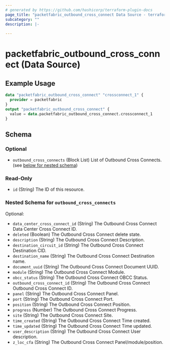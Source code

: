 ```yaml
---
# generated by https://github.com/hashicorp/terraform-plugin-docs
page_title: "packetfabric_outbound_cross_connect Data Source - terraform-provider-packetfabric"
subcategory: ""
description: |-
  
---
```


# packetfabric_outbound_cross_connect (Data Source)



## Example Usage

```terraform
data "packetfabric_outbound_cross_connect" "crossconnect_1" {
  provider = packetfabric
}
output "packetfabric_outbound_cross_connect" {
  value = data.packetfabric_outbound_cross_connect.crossconnect_1
}
```

<!-- schema generated by tfplugindocs -->
## Schema

### Optional

- `outbound_cross_connects` (Block List) List of Outbound Cross Connects. (see [below for nested schema](#nestedblock--outbound_cross_connects))

### Read-Only

- `id` (String) The ID of this resource.

<a id="nestedblock--outbound_cross_connects"></a>
### Nested Schema for `outbound_cross_connects`

Optional:

- `data_center_cross_connect_id` (String) The Outbound Cross Connect Data Center Cross Connect ID.
- `deleted` (Boolean) The Outbound Cross Connect delete state.
- `description` (String) The Outbound Cross Connect Description.
- `destination_circuit_id` (String) The Outbound Cross Connect Destination CID.
- `destination_name` (String) The Outbound Cross Connect Destination name.
- `document_uuid` (String) The Outbound Cross Connect Document UUID.
- `module` (String) The Outbound Cross Connect Module.
- `obcc_status` (String) The Outbound Cross Connect OBCC Status.
- `outbound_cross_connect_id` (String) The Outbound Cross Connect Outbound Cross Connect ID.
- `panel` (String) The Outbound Cross Connect Panel.
- `port` (String) The Outbound Cross Connect Port.
- `position` (String) The Outbound Cross Connect Position.
- `progress` (Number) The Outbound Cross Connect Progress.
- `site` (String) The Outbound Cross Connect Site.
- `time_created` (String) The Outbound Cross Connect Time created.
- `time_updated` (String) The Outbound Cross Connect Time updated.
- `user_description` (String) The Outbound Cross Connect User description.
- `z_loc_cfa` (String) The Outbound Cross Connect Panel/module/position.


